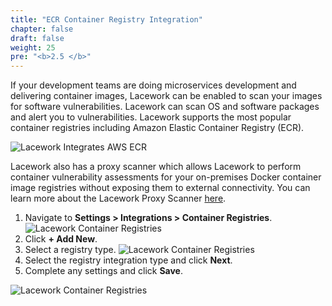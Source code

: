 ```yaml
---
title: "ECR Container Registry Integration"
chapter: false
draft: false
weight: 25
pre: "<b>2.5 </b>"
---
```


If your development teams are doing microservices development and delivering container images, Lacework can be enabled to scan your
images for software vulnerabilities. Lacework can scan OS and software packages and alert you to vulnerabilities. 
Lacework supports the most popular container registries including Amazon Elastic Container Registry (ECR). 

![Lacework Integrates AWS ECR](/images/lacework-integrates-aws-ecr.png)

Lacework also has a proxy scanner which allows Lacework to perform container vulnerability assessments for your on-premises Docker container 
image registries without exposing them to external connectivity. You can learn more about the Lacework Proxy Scanner [here](https://docs.lacework.com/integrate-proxy-scanner).

1. Navigate to **Settings > Integrations > Container Registries**.
   ![Lacework Container Registries](/images/lacework-container-registries.png)
2. Click **+ Add New**.
3. Select a registry type.
   ![Lacework Container Registries](/images/lacework-container-registry-type.png)
4. Select the registry integration type and click **Next**.
5. Complete any settings and click **Save**.

![Lacework Container Registries](/images/lacework-container-registry-save.png)